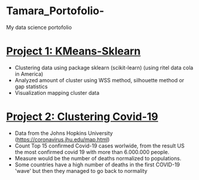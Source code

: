 # Tamara_Portofolio-
My data science portofolio 

# [Project 1: KMeans-Sklearn](https://github.com/tamarashafira/KMean-Sklearn)
- Clustering data using package sklearn (scikit-learn) (using ritel data cola in America)
- Analyzed amount of cluster using WSS method, silhouette method or gap statistics
- Visualization mapping cluster data

# [Project 2: Clustering Covid-19](https://github.com/tamarashafira/Covid-Clustering-)
- Data from the Johns Hopkins University (https://coronavirus.jhu.edu/map.html)
-  Count Top 15 confirmed Covid-19 cases worlwide, from the result US the most confirmed covid 19 with more than 6.000.000 people.
- Measure would be the number of deaths normalized to populations.
- Some countries have a high number of deaths in the first COVID-19 'wave' but then they managed to go back to normality

